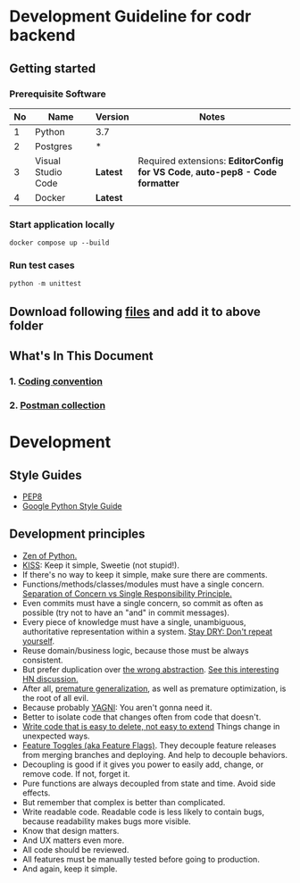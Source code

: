 # Development Guideline for codr backend

## Getting started

### Prerequisite Software

| **No** | **Name**           | **Version** | **Notes**                                                                        |
| ------ | ------------------ | ----------- | -------------------------------------------------------------------------------- |
| 1      | Python               | 3.7          |
| 2      | Postgres             | \*          |
| 3      | Visual Studio Code | **Latest**  | Required extensions: **EditorConfig for VS Code**, **auto-pep8 - Code formatter** |
| 4      | Docker             | **Latest**  |

### Start application locally

```docker
docker compose up --build
```

### Run test cases

```python
python -m unittest
```

## Download following [files](https://bitbucket.org/toppr/code_service/downloads/app_secrets.zip) and add it to above folder

## What's In This Document

### 1. [Coding convention](/docs/convention.md)

### 2. [Postman collection](https://www.getpostman.com/collections/f8ab54689ad39891da95)


# Development

## Style Guides

- [PEP8](https://www.python.org/dev/peps/pep-0008/)
- [Google Python Style Guide](https://google.github.io/styleguide/pyguide.html)

## Development principles

- [Zen of Python.](https://www.python.org/dev/peps/pep-0020/)
- [KISS](https://en.wikipedia.org/wiki/KISS_principle): Keep it simple, Sweetie (not stupid!).
- If there's no way to keep it simple, make sure there are comments.
- Functions/methods/classes/modules must have a single concern.  [Separation of Concern vs Single Responsibility Principle.](https://weblogs.asp.net/arturtrosin/separation-of-concern-vs-single-responsibility-principle-soc-vs-srp)
- Even commits must have a single concern, so commit as often as possible (try not to have an "and" in commit messages).
- Every piece of knowledge must have a single, unambiguous, authoritative representation within a system.  [Stay DRY: Don't repeat yourself](https://en.wikipedia.org/wiki/Don%27t_repeat_yourself).
- Reuse domain/business logic, because those must be always consistent.
- But prefer duplication over  [the wrong abstraction](https://www.sandimetz.com/blog/2016/1/20/the-wrong-abstraction).  [See this interesting HN discussion.](https://news.ycombinator.com/item?id=11032296)
- After all,  [premature generalization](http://wiki.c2.com/?PrematureGeneralization), as well as premature optimization, is the root of all evil.
- Because probably  [YAGNI](https://martinfowler.com/bliki/Yagni.html): You aren't gonna need it.
- Better to isolate code that changes often from code that doesn't.
- [Write code that is easy to delete, not easy to extend](https://programmingisterrible.com/post/139222674273/write-code-that-is-easy-to-delete-not-easy-to)  Things change in unexpected ways.
- [Feature Toggles (aka Feature Flags)](https://martinfowler.com/articles/feature-toggles.html). They decouple feature releases from merging branches and deploying. And help to decouple behaviors.
- Decoupling is good if it gives you power to easily add, change, or remove code. If not, forget it.
- Pure functions are always decoupled from state and time. Avoid side effects.
- But remember that complex is better than complicated.
- Write readable code. Readable code is less likely to contain bugs, because readability makes bugs more visible.
- Know that design matters.
- And UX matters even more.
- All code should be reviewed.
- All features must be manually tested before going to production.
- And again, keep it simple.
